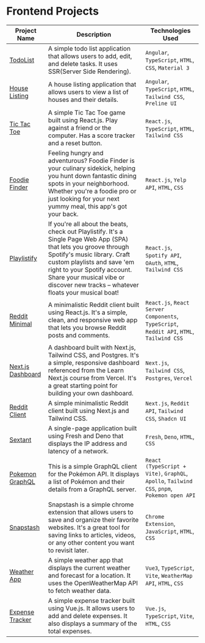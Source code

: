 # Frontend Projects

| Project Name | Description | Technologies Used |
|--------------|-------------|-------------------|
| [TodoList](./angular-apps/projects/todo-list/README.md) | A simple todo list application that allows users to add, edit, and delete tasks. It uses SSR(Server Side Rendering). | `Angular`, `TypeScript`, `HTML`, `CSS`, `Material 3` |
| [House Listing](./angular-apps/projects/house-list/README.md) | A house listing application that allows users to view a list of houses and their details. | `Angular`, `TypeScript`, `HTML`, `Tailwind CSS`, `Preline UI` |
| [Tic Tac Toe](./tic-tac-toe/README.md) | A simple Tic Tac Toe game built using React.js. Play against a friend or the computer. Has a score tracker and a reset button. | `React.js`, `TypeScript`, `HTML`, `Tailwind CSS` |
| [Foodie Finder](./foodie_finds/README.md) | Feeling hungry and adventurous? Foodie Finder is your culinary sidekick, helping you hunt down fantastic dining spots in your neighborhood. Whether you're a foodie pro or just looking for your next yummy meal, this app's got your back. | `React.js`, `Yelp API`, `HTML`, `CSS` |
| [Playlistify](./playlistify/README.md) | If you're all about the beats, check out Playlistify. It's a Single Page Web App (SPA) that lets you groove through Spotify's music library. Craft custom playlists and save 'em right to your Spotify account. Share your musical vibe or discover new tracks – whatever floats your musical boat! | `React.js`, `Spotify API`, `OAuth`, `HTML`, `Tailwind CSS` |
| [Reddit Minimal](./reddit-minimal/README.md) | A minimalistic Reddit client built using React.js. It's a simple, clean, and responsive web app that lets you browse Reddit posts and comments. | `React.js`, `React Server Components`, `TypeScript`, `Reddit API`, `HTML`, `Tailwind CSS` |
| [Next.js Dashboard](./nextjs-dashboard/README.md) | A dashboard built with Next.js, Tailwind CSS, and Postgres. It's a simple, responsive dashboard referenced from the Learn Next.js course from Vercel. It's a great starting point for building your own dashboard. | `Next.js`, `Tailwind CSS`, `Postgres`, `Vercel` |
| [Reddit Client](./reddit-client/README.md) | A simple minimalistic Reddit client built using Next.js and Tailwind CSS. | `Next.js`, `Reddit API`, `Tailwind CSS`, `Shadcn UI` |
| [Sextant](./sextant/) | A single-page application built using Fresh and Deno that displays the IP address and latency of a network. | `Fresh`, `Deno`, `HTML`, `CSS` |
| [Pokemon GraphQL](./pokemon-graphql/README.md) | This is a simple GraphQL client for the Pokémon API. It displays a list of Pokémon and their details from a GraphQL server. | `React (TypeScript + Vite)`, `GraphQL`, `Apollo`, `Tailwind CSS`, `pnpm`, `Pokemon open API` |
| [Snapstash](./snapstash/) | Snapstash is a simple chrome extension that allows users to save and organize their favorite websites. It's a great tool for saving links to articles, videos, or any other content you want to revisit later. | `Chrome Extension`, `JavaScript`, `HTML`, `CSS` |
| [Weather App](./weather-app/README.md) | A simple weather app that displays the current weather and forecast for a location. It uses the OpenWeatherMap API to fetch weather data. | `Vue3`, `TypeScript`, `Vite`, `WeatherMap API`, `HTML`, `CSS` |
| [Expense Tracker](./expense-tracker/README.md) | A simple expense tracker built using Vue.js. It allows users to add and delete expenses. It also displays a summary of the total expenses. | `Vue.js`, `TypeScript`, `Vite`, `HTML`, `CSS` |
